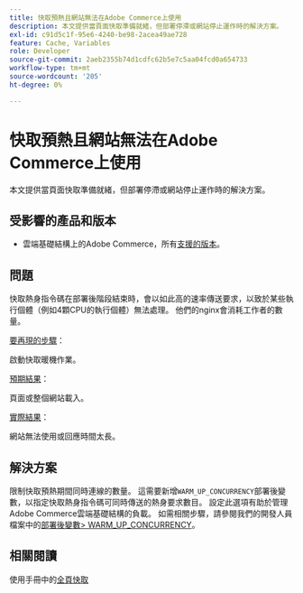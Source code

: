 ```yaml
---
title: 快取預熱且網站無法在Adobe Commerce上使用
description: 本文提供當頁面快取準備就緒，但部署停滯或網站停止運作時的解決方案。
exl-id: c91d5c1f-95e6-4240-be98-2acea49ae728
feature: Cache, Variables
role: Developer
source-git-commit: 2aeb2355b74d1cdfc62b5e7c5aa04fcd0a654733
workflow-type: tm+mt
source-wordcount: '205'
ht-degree: 0%

---
```


# 快取預熱且網站無法在Adobe Commerce上使用

本文提供當頁面快取準備就緒，但部署停滯或網站停止運作時的解決方案。

## 受影響的產品和版本

* 雲端基礎結構上的Adobe Commerce，所有[支援的版本](https://magento.com/sites/default/files/magento-software-lifecycle-policy.pdf)。

## 問題

快取熱身指令碼在部署後階段結束時，會以如此高的速率傳送要求，以致於某些執行個體（例如4顆CPU的執行個體）無法處理。 他們的nginx會消耗工作者的數量。

<u>要再現的步驟</u>：

啟動快取暖機作業。

<u>預期結果</u>：

頁面或整個網站載入。

<u>實際結果</u>：

網站無法使用或回應時間太長。

## 解決方案

限制快取預熱期間同時連線的數量。 這需要新增`WARM_UP_CONCURRENCY`部署後變數，以指定快取熱身指令碼可同時傳送的熱身要求數目。 設定此選項有助於管理Adobe Commerce雲端基礎結構的負載。 如需相關步驟，請參閱我們的開發人員檔案中的[部署後變數> WARM\_UP\_CONCURRENCY](https://experienceleague.adobe.com/en/docs/commerce-cloud-service/user-guide/configure/env/stage/variables-post-deploy#warm_up_concurrency)。

## 相關閱讀

使用手冊中的[全頁快取](https://experienceleague.adobe.com/en/docs/commerce-admin/systems/tools/cache-management#full-page-caching)
